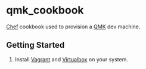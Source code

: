 # qmk_cookbook

[Chef](https://www.chef.io/) cookbook used to provision a [QMK](https://qmk.fm/) dev machine. 

## Getting Started

1. Install [Vagrant](https://www.vagrantup.com/downloads.html) and [Virtualbox](https://www.virtualbox.org/wiki/Downloads) on your system. 
